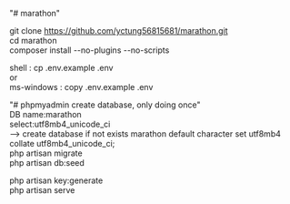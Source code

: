 "# marathon"

git clone https://github.com/yctung56815681/marathon.git<br/>
cd marathon<br/>
composer install --no-plugins --no-scripts<br/>

shell : cp .env.example .env<br/>
or<br/>
ms-windows : copy .env.example .env<br/>

"# phpmyadmin create database, only doing once"<br/>
DB name:marathon<br/>
select:utf8mb4_unicode_ci<br/>
--> create database if not exists marathon default character set utf8mb4 collate utf8mb4_unicode_ci;<br/>
php artisan migrate<br/>
php artisan db:seed<br/>

php artisan key:generate<br/>
php artisan serve<br/>

